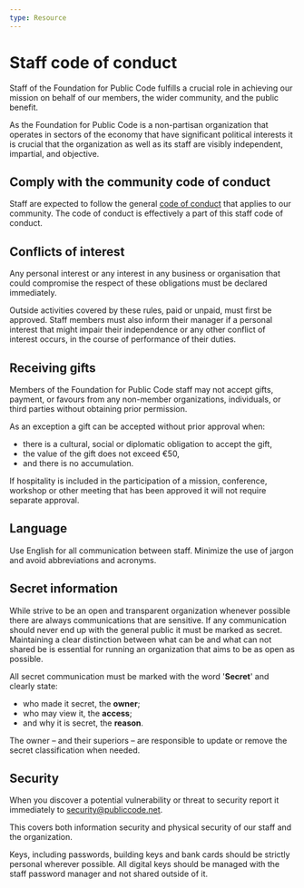 ```yaml
---
type: Resource
---
```


# Staff code of conduct

Staff of the Foundation for Public Code fulfills a crucial role in achieving our mission on behalf of our members, the wider community, and the public benefit.

As the Foundation for Public Code is a non-partisan organization that operates in sectors of the economy that have significant political interests it is crucial that the organization as well as its staff are visibly independent, impartial, and objective.

## Comply with the community code of conduct

Staff are expected to follow the general [code of conduct](../../CODE_OF_CONDUCT.md) that applies to our community. The code of conduct is effectively a part of this staff code of conduct.

## Conflicts of interest

Any personal interest or any interest in any business or organisation that could compromise the respect of these obligations must be declared immediately.

Outside activities covered by these rules, paid or unpaid, must first be approved. Staff members must also inform their manager if a personal interest that might impair their independence or any other conflict of interest occurs, in the course of performance of their duties.

## Receiving gifts

Members of the Foundation for Public Code staff may not accept gifts, payment, or favours from any non-member organizations, individuals, or third parties without obtaining prior permission.

As an exception a gift can be accepted without prior approval when:

* there is a cultural, social or diplomatic obligation to accept the gift,
* the value of the gift does not exceed €50,
* and there is no accumulation.

If hospitality is included in the participation of a mission, conference, workshop or other meeting that has been approved it will not require separate approval.

## Language

Use English for all communication between staff.
Minimize the use of jargon and avoid abbreviations and acronyms.

## Secret information

While strive to be an open and transparent organization whenever possible there are always communications that are sensitive.
If any communication should never end up with the general public it must be marked as secret.
Maintaining a clear distinction between what can be and what can not shared be is essential for running an organization that aims to be as open as possible.

All secret communication must be marked with the word '**Secret**' and clearly state:

* who made it secret, the **owner**;
* who may view it, the **access**;
* and why it is secret, the **reason**.

The owner – and their superiors – are responsible to update or remove the secret classification when needed.

## Security

When you discover a potential vulnerability or threat to security report it immediately to <security@publiccode.net>.

This covers both information security and physical security of our staff and the organization.

Keys, including passwords, building keys and bank cards should be strictly personal wherever possible.
All digital keys should be managed with the staff password manager and not shared outside of it.
